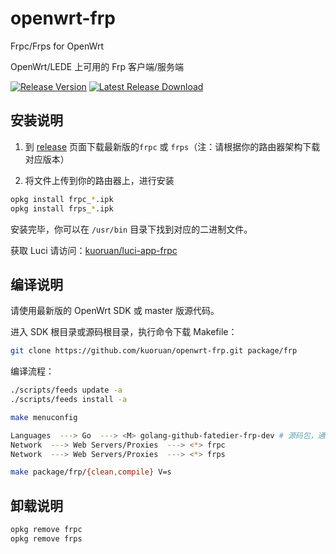 # openwrt-frp

Frpc/Frps for OpenWrt

OpenWrt/LEDE 上可用的 Frp 客户端/服务端

[![Release Version](https://img.shields.io/github/release/kuoruan/openwrt-frp.svg)](https://github.com/kuoruan/openwrt-frp/releases/latest) [![Latest Release Download](https://img.shields.io/github/downloads/kuoruan/openwrt-frp/total.svg)](https://github.com/kuoruan/openwrt-frp/releases/latest)

## 安装说明

1. 到 [release](https://github.com/kuoruan/openwrt-frp/releases) 页面下载最新版的```frpc``` 或 ```frps```（注：请根据你的路由器架构下载对应版本）

2. 将文件上传到你的路由器上，进行安装

```sh
opkg install frpc_*.ipk
opkg install frps_*.ipk
```

安装完毕，你可以在 ```/usr/bin``` 目录下找到对应的二进制文件。

获取 Luci 请访问：[kuoruan/luci-app-frpc](https://github.com/kuoruan/luci-app-frpc)

## 编译说明

请使用最新版的 OpenWrt SDK 或 master 版源代码。

进入 SDK 根目录或源码根目录，执行命令下载 Makefile：

```sh
git clone https://github.com/kuoruan/openwrt-frp.git package/frp
```

编译流程：

```sh
./scripts/feeds update -a
./scripts/feeds install -a

make menuconfig

Languages  ---> Go  ---> <M> golang-github-fatedier-frp-dev # 源码包，通常并不需要
Network  ---> Web Servers/Proxies  ---> <*> frpc
Network  ---> Web Servers/Proxies  ---> <*> frps

make package/frp/{clean,compile} V=s
```

## 卸载说明

```sh
opkg remove frpc
opkg remove frps
```
